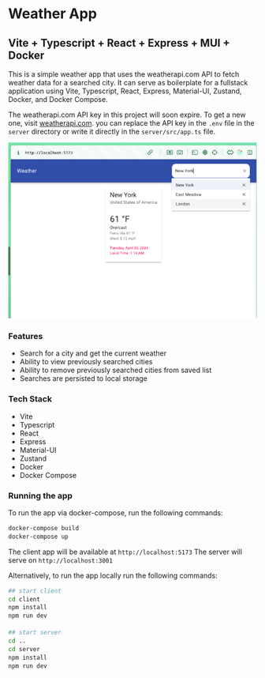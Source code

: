 # Weather App

## Vite + Typescript + React + Express + MUI + Docker 

This is a simple weather app that uses the weatherapi.com API to fetch weather data for a searched city. It can serve as boilerplate for a fullstack application using Vite, Typescript, React, Express, Material-UI, Zustand, Docker, and Docker Compose.

The weatherapi.com API key in this project will soon expire. To get a new one, visit [weatherapi.com](https://www.weatherapi.com/). you can replace the API key in the `.env` file in the `server` directory or write it directly in the `server/src/app.ts` file.

![screenshot](screenshot.png)

### Features

- Search for a city and get the current weather
- Ability to view previously searched cities 
- Ability to remove previously searched cities from saved list
- Searches are persisted to local storage

### Tech Stack

- Vite
- Typescript
- React
- Express
- Material-UI
- Zustand
- Docker
- Docker Compose

### Running the app

To run the app via docker-compose, run the following commands:

```bash
docker-compose build
docker-compose up
```

The client app will be available at `http://localhost:5173`
The server will serve on `http://localhost:3001`

Alternatively, to run the app locally run the following commands:

```bash
## start client
cd client
npm install
npm run dev

## start server
cd ..
cd server
npm install
npm run dev
```